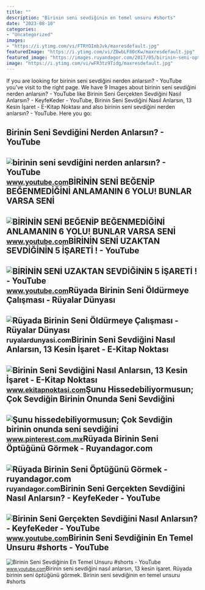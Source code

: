 ```yaml
---
title: ""
description: "Birinin seni sevdiğinin en temel unsuru #shorts"
date: "2023-08-10"
categories:
- "Uncategorized"
images:
- "https://i.ytimg.com/vi/FTRYOImbJvk/maxresdefault.jpg"
featuredImage: "https://i.ytimg.com/vi/ZBwbLF8OcKw/maxresdefault.jpg"
featured_image: "https://images.ruyandagor.com/2017/05/birinin-seni-optugunu-gormek-0858.jpg"
image: "https://i.ytimg.com/vi/wFR3tz9Tidg/maxresdefault.jpg"
---
```


If you are looking for birinin seni sevdiğini nerden anlarsın? - YouTube you've visit to the right page. We have 9 Images about birinin seni sevdiğini nerden anlarsın? - YouTube like Birinin Seni Gerçekten Sevdiğini Nasıl Anlarsın? - KeyfeKeder - YouTube, Birinin Seni Sevdiğini Nasıl Anlarsın, 13 Kesin İşaret - E-Kitap Noktası and also birinin seni sevdiğini nerden anlarsın? - YouTube. Here you go:

Birinin Seni Sevdiğini Nerden Anlarsın? - YouTube
-------------------------------------------------

 ![birinin seni sevdiğini nerden anlarsın? - YouTube](https://i.ytimg.com/vi/xzkgkqB1cw4/maxresdefault.jpg) <small>www.youtube.com</small>BİRİNİN SENİ BEĞENİP BEĞENMEDİĞİNİ ANLAMANIN 6 YOLU! BUNLAR VARSA SENİ
----------------------------------------------------------------------

 ![BİRİNİN SENİ BEĞENİP BEĞENMEDİĞİNİ ANLAMANIN 6 YOLU! BUNLAR VARSA SENİ](https://i.ytimg.com/vi/ZBwbLF8OcKw/maxresdefault.jpg) <small>www.youtube.com</small>BİRİNİN SENİ UZAKTAN SEVDİĞİNİN 5 İŞARETİ ! - YouTube
-----------------------------------------------------

 ![BİRİNİN SENİ UZAKTAN SEVDİĞİNİN 5 İŞARETİ ! - YouTube](https://i.ytimg.com/vi/FTRYOImbJvk/maxresdefault.jpg) <small>www.youtube.com</small>Rüyada Birinin Seni Öldürmeye Çalışması - Rüyalar Dünyası
---------------------------------------------------------

 ![Rüyada Birinin Seni Öldürmeye Çalışması - Rüyalar Dünyası](http://ruyalardunyasi.com/wp-content/uploads/2019/07/ruyada-birinin-seni-oldurmeye-calismasi.jpg) <small>ruyalardunyasi.com</small>Birinin Seni Sevdiğini Nasıl Anlarsın, 13 Kesin İşaret - E-Kitap Noktası
------------------------------------------------------------------------

 ![Birinin Seni Sevdiğini Nasıl Anlarsın, 13 Kesin İşaret - E-Kitap Noktası](https://www.ekitapnoktasi.com/wp-content/uploads/2022/01/birinin-seni-sevdigini-nasil-anlarsin4.jpeg) <small>www.ekitapnoktasi.com</small>Şunu Hissedebiliyormusun; Çok Sevdiğin Birinin Onunda Seni Sevdiğini
--------------------------------------------------------------------

 ![Şunu hissedebiliyormusun; Çok Sevdiğin birinin onunda seni sevdiğini](https://i.pinimg.com/originals/03/ca/73/03ca73ea07814b591ced3912b8cd75af.jpg) <small>www.pinterest.com.mx</small>Rüyada Birinin Seni Öptüğünü Görmek - Ruyandagor.com
----------------------------------------------------

 ![Rüyada Birinin Seni Öptüğünü Görmek - ruyandagor.com](https://images.ruyandagor.com/2017/05/birinin-seni-optugunu-gormek-0858.jpg) <small>ruyandagor.com</small>Birinin Seni Gerçekten Sevdiğini Nasıl Anlarsın? - KeyfeKeder - YouTube
-----------------------------------------------------------------------

 ![Birinin Seni Gerçekten Sevdiğini Nasıl Anlarsın? - KeyfeKeder - YouTube](https://i.ytimg.com/vi/wFR3tz9Tidg/maxresdefault.jpg) <small>www.youtube.com</small>Birinin Seni Sevdiğinin En Temel Unsuru #shorts - YouTube
---------------------------------------------------------

 ![Birinin Seni Sevdiğinin En Temel Unsuru #shorts - YouTube](https://i.ytimg.com/vi/CLGQVSubV6U/hq2.jpg?sqp=-oaymwEoCOADEOgC8quKqQMcGADwAQH4AbYIgAKAD4oCDAgAEAEYZSBOKEEwDw==&rs=AOn4CLDZvMENbn6wzjlF7c6r7NbdRNC9JQ) <small>www.youtube.com</small>Birinin seni sevdiğini nasıl anlarsın, 13 kesin i̇şaret. Rüyada birinin seni öptüğünü görmek. Birinin seni sevdiğinin en temel unsuru #shorts
